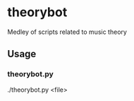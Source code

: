 # theorybot
Medley of scripts related to music theory

## Usage

### theorybot.py
./theorybot.py &lt;file>
